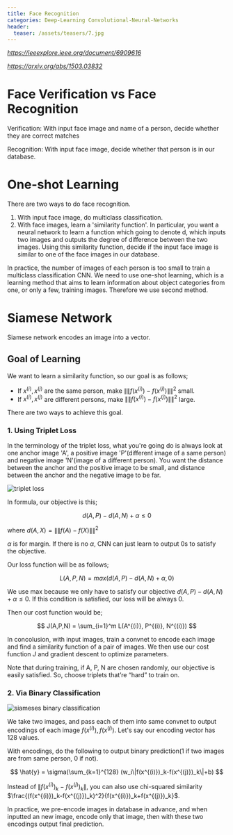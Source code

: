```yaml
---
title: Face Recognition
categories: Deep-Learning Convolutional-Neural-Networks
header:
  teaser: /assets/teasers/7.jpg
---
```


*https://ieeexplore.ieee.org/document/6909616*

*https://arxiv.org/abs/1503.03832*

# Face Verification vs Face Recognition

Verification: With input face image and name of a person, decide whether they are correct matches

Recognition: With input face image, decide whether that person is in our database.

# One-shot Learning

There are two ways to do face recognition.

1. With input face image, do multiclass classification.
2. With face images, learn a 'similarity function'. In particular, you want a neural network to learn a function which going to denote d, which inputs two images and outputs the degree of difference between the two images. Using this similarity function, decide if the input face image is similar to one of the face images in our database.

In practice, the number of images of each person is too small to train a multiclass classification CNN. We need to use one-shot learning, which is a learning method that aims to learn information about object categories from one, or only a few, training images. Therefore we use second method.

# Siamese Network

Siamese network encodes an image into a vector.

## Goal of Learning

We want to learn a similarity function, so our goal is as follows;

* If $x^{(i)}, x^{(j)}$ are the same person, make $\|\|f(x^{(i)})-f(x^{(j)})\|\|^2$ small.
* If $x^{(i)}, x^{(j)}$ are different persons, make $\|\|f(x^{(i)})-f(x^{(j)})\|\|^2$ large.

There are two ways to achieve this goal.

### 1. Using Triplet Loss

In the terminology of the triplet loss, what you're going do is always look at one anchor image 'A', a positive image 'P'(different image of a same person) and negative image 'N'(image of a different person). You want the distance between the anchor and the positive image to be small, and distance between the anchor and the negative image to be far.

![triplet loss](https://lh3.googleusercontent.com/OeAQLgCdU-MFiX7L2WT1PqEFfXDX9F8KhYXHWlZ74AMBbVeGnB5cQ-ifD4rkSXN1i-5tRG6JBksERdv-bwO1S7gxiHoMkO2kBlNhp3WlAhN5sW96nf75xadThKUKt07exLbYpeSPaw=w2400)

In formula, our objective is this;

$$
d(A,P)-d(A,N) + \alpha \leq 0
$$

where $d(A,X)=\|\|f(A)-f(X)\|\|^2$

$\alpha$ is for margin. If there is no $\alpha$, CNN can just learn to output 0s to satisfy the objective.

Our loss function will be as follows;

$$
L(A,P,N) = max(d(A,P)-d(A,N) + \alpha, 0)
$$

We use max because we only have to satisfy our objective $d(A,P)-d(A,N) + \alpha \leq 0$. If this condition is satisfied, our loss will be always 0.

Then our cost function would be;

$$
J(A,P,N) = \sum_{i=1}^m L(A^{(i)}, P^{(i)}, N^{(i)})
$$

In concolusion, with input images, train a convnet to encode each image and find a similarity function of a pair of images. We then use our cost function $J$ and gradient descent to optimize parameters.

Note that during training, if A, P, N are chosen randomly, our objective is easily satisfied. So, choose triplets that’re “hard” to train on.

### 2. Via Binary Classification

![siameses binary classification](https://lh3.googleusercontent.com/wgcWZOYbCZKE2qqUsOp3FMsfwNjJGfa20N5IszKl6-6pJL54gx7l5ciUjAc25EQSJE6CX5fGLx7XFrdGPddOqCsVGpO5ijkSvBXhZvujQyiBGWjbwh0eu7rl4gcf_mvIOJvz2sRUrw=w2400)

We take two images, and pass each of them into same convnet to output encodings of each image $f(x^{(i)}), f(x^{(j)})$. Let's say our encoding vector has 128 values.

With encodings, do the following to output binary prediction(1 if two images are from same person, 0 if not).

$$
\hat{y} = \sigma(\sum_{k=1}^{128} (w_i\|f(x^{(i)})_k-f(x^{(j)})_k\|+b)
$$

Instead of $\|f(x^{(i)})_k-f(x^{(j)})_k\|$, you can also use chi-squared similarity $\frac{(f(x^{(i)})_k-f(x^{(j)})_k)^2}{f(x^{(i)})_k+f(x^{(j)})_k}$.

In practice, we pre-encode images in database in advance, and when inputted an new image, encode only that image, then with these two encodings output final prediction.
